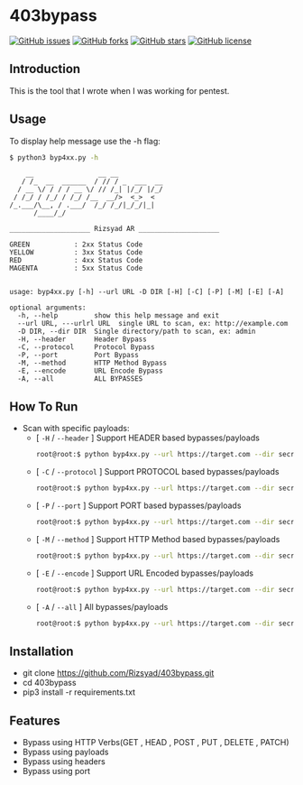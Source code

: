 # 403bypass

[![GitHub issues](https://img.shields.io/github/issues/rizsyad/403bypass)](https://github.com/rizsyad/403bypass/issues)
[![GitHub forks](https://img.shields.io/github/forks/rizsyad/403bypass)](https://github.com/rizsyad/403bypass/network)
[![GitHub stars](https://img.shields.io/github/stars/rizsyad/403bypass)](https://github.com/rizsyad/403bypass/stargazers)
[![GitHub license](https://img.shields.io/github/license/rizsyad/403bypass)](https://github.com/rizsyad/403bypass)

## Introduction

This is the tool that I wrote when I was working for pentest. 

## Usage 

To display help message use the -h flag:

```bash
$ python3 byp4xx.py -h
```
```
    __                __ __           
   / /_  __  ______  / // / _  ___  __
  / __ \/ / / / __ \/ // /_| |/_/ |/_/
 / /_/ / /_/ / /_/ /__  __/>  <_>  <  
/_.___/\__, / .___/  /_/ /_/|_/_/|_|  
      /____/_/                        

____________________ Rizsyad AR ____________________

GREEN           : 2xx Status Code
YELLOW          : 3xx Status Code
RED             : 4xx Status Code
MAGENTA         : 5xx Status Code


usage: byp4xx.py [-h] --url URL -D DIR [-H] [-C] [-P] [-M] [-E] [-A]

optional arguments:
  -h, --help         show this help message and exit
  --url URL, ---urlrl URL  single URL to scan, ex: http://example.com
  -D DIR, --dir DIR  Single directory/path to scan, ex: admin
  -H, --header       Header Bypass
  -C, --protocol     Protocol Bypass
  -P, --port         Port Bypass
  -M, --method       HTTP Method Bypass
  -E, --encode       URL Encode Bypass
  -A, --all          ALL BYPASSES
```
## How To Run

- Scan with specific payloads:
  * [ `-H` / `--header` ] Support HEADER based bypasses/payloads
    ```bash
    root@root:$ python byp4xx.py --url https://target.com --dir secret --header
    ```
  * [ `-C` / `--protocol` ] Support PROTOCOL based bypasses/payloads
    ```bash
    root@root:$ python byp4xx.py --url https://target.com --dir secret --protocol
    ```
  * [ `-P` / `--port` ] Support PORT based bypasses/payloads
    ```bash
    root@root:$ python byp4xx.py --url https://target.com --dir secret --port
    ```
  * [ `-M` / `--method` ] Support HTTP Method based bypasses/payloads
    ```bash
    root@root:$ python byp4xx.py --url https://target.com --dir secret --method
    ```
  * [ `-E` / `--encode` ] Support URL Encoded bypasses/payloads
    ```bash
    root@root:$ python byp4xx.py --url https://target.com --dir secret --encode
    ```
  * [ `-A` / `--all` ] All bypasses/payloads
    ```bash
    root@root:$ python byp4xx.py --url https://target.com --dir secret --all
    ```

## Installation

- git clone https://github.com/Rizsyad/403bypass.git
- cd 403bypass
- pip3 install -r requirements.txt

## Features
- Bypass using HTTP Verbs(GET , HEAD , POST , PUT , DELETE , PATCH)
- Bypass using payloads
- Bypass using headers
- Bypass using port